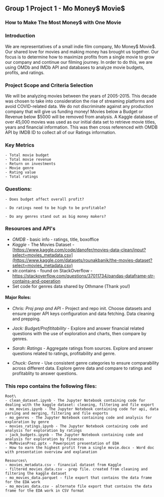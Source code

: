 ## Group 1 Project 1 - Mo Money$ Movie$

### How to Make The Most Money$ with One Movie

### Introduction

We are representatives of a small indie film company, Mo Money$ Movie$. Our shared love for movies and making money has brought us together. Our focus is to determine how to maximize profits from a single movie to grow our company and continue our filming journey. In order to do this, we are using OMDb and IMDb API and databases to analyze movie budgets, profits, and ratings.

### Project Scope and Criteria Selection
We will be analyzing movies between the years of 2005-2015. This decade was chosen to take into consideration the rise of streaming platforms and avoid COVID-related data. We do not discriminate against any production company that will give us funding money! Movies below a Budget or Revenue below $5000 will be removed from analysis. A Kaggle database of over 45,000 movies was used as our initial data set to retrieve movie titles, years and financial information. This was then cross referenced with OMDB API by IMDB ID to collect all of our Ratings information.

### Key Metrics
    - Total movie budget
    - Total movie revenue
    - Return on investments
    - Movie genre
    - Rating value
    - Total ratings

### Questions:
    - Does budget affect overall profit?
  
    - Do ratings need to be high to be profitable?
      
    - Do any genres stand out as big money makers?


### Resources and API's
- *OMDB* - basic info - ratings, title, boxoffice
- *Kaggle* - The Movies Dataset - [https://www.kaggle.com/code/danofer/movies-data-clean/input?select=movies_metadata.csv](https://www.kaggle.com/datasets/rounakbanik/the-movies-dataset?select=movies_metadata.csv)
- str.contains - found on StackOverflow - https://stackoverflow.com/questions/37011734/pandas-dataframe-str-contains-and-operation
- Set code for genres data shared by Othmane (Thank you!)

#### Major Roles:
- *Chris: Proj prep and API* - Project and repo init. Choose datasets and ensure proper API keys configuration and data fetching. Data cleaning and prepping.
  
- *Jack: Budget/Profititability* - Explore and answer financial related questions with the use of exploration and charts, then compare by genres. 
  
- *Sarah: Ratings* - Aggregate ratings from sources. Explore and answer questions related to ratings, profitability and genre.
  
- *Chuck: Genre* - Use consistent genre categories to ensure comparability across different data. Explore genre data and compare to ratings and profitablity to answer questions.



### This repo contains the following files:
    Root\
    - clean_dataset.ipynb - The Jupyter Notebook containing code for dealing with the kaggle dataset: cleaning, filtering and file export
    - mo_movies.ipynb - The Jupyter Notebook containing code for api, data parsing and merging, filtering and file exports
    - mo_genres - The Jupyter Notebook containing code and analysis for exploration by genre
    - movies_ratings.ipynb - The Jupyter Notebook containing code and analysis for exploration by ratings
    - jack_budgets.ipynb - The Jupyter Notebook containing code and analysis for exploration by finances
    - MoMoviesPrez.pptx - Powerpoint presentation of EDA
    - How to earn the highest profit from a single movie.docx - Word doc with presentation overview and explanation
    
    Resources\
    - movies_metadata.csv - financial dataset from Kaggle
    - filtered_movies_data.csv - prep file. created from cleaning and filtering the kaggle dataset
    - mo_movies_data.parquet - file export that contains the data frame for the EDA work
    - mo_movies_data.csv - alternate file export that contains the data frame for the EDA work in CSV format

